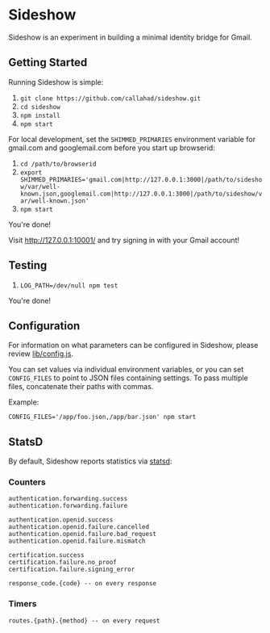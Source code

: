 Sideshow
========

Sideshow is an experiment in building a minimal identity bridge for Gmail.

Getting Started
---------------

Running Sideshow is simple:

1. `git clone https://github.com/callahad/sideshow.git`
2. `cd sideshow`
3. `npm install`
4. `npm start`

For local development, set the `SHIMMED_PRIMARIES` environment variable for gmail.com and googlemail.com before you start up browserid:

1. `cd /path/to/browserid`
2. `export SHIMMED_PRIMARIES='gmail.com|http://127.0.0.1:3000|/path/to/sideshow/var/well-known.json,googlemail.com|http://127.0.0.1:3000|/path/to/sideshow/var/well-known.json'`
3. `npm start`

You're done!

Visit http://127.0.0.1:10001/ and try signing in with your Gmail account!

Testing
-------

1. `LOG_PATH=/dev/null npm test`

You're done!

Configuration
-------------

For information on what parameters can be configured in Sideshow, please review [lib/config.js][].

You can set values via individual environment variables, or you can set `CONFIG_FILES` to point to JSON files containing settings.
To pass multiple files, concatenate their paths with commas.

Example:

    CONFIG_FILES='/app/foo.json,/app/bar.json' npm start

[lib/config.js]: https://github.com/callahad/sideshow/blob/master/lib/config.js

StatsD
------

By default, Sideshow reports statistics via [statsd](https://github.com/etsy/statsd):

### Counters

    authentication.forwarding.success
    authentication.forwarding.failure

    authentication.openid.success
    authentication.openid.failure.cancelled
    authentication.openid.failure.bad_request
    authentication.openid.failure.mismatch

    certification.success
    certification.failure.no_proof
    certification.failure.signing_error

    response_code.{code} -- on every response

### Timers

    routes.{path}.{method} -- on every request
